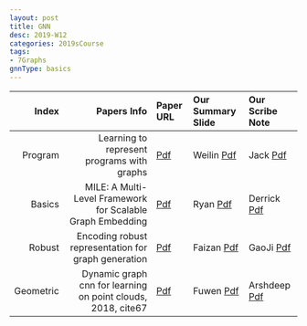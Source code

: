 ```yaml
---
layout: post
title: GNN   
desc: 2019-W12
categories: 2019sCourse
tags:
- 7Graphs
gnnType: basics
---
```



| Index | Papers Info | Paper URL| Our Summary Slide |Our Scribe Note |
| -----: | -------------------------------: | :----- | :----- | :----- | 
| Program |     Learning to represent programs with graphs    | [Pdf]() | Weilin [Pdf]() | Jack [Pdf]() | 
| Basics | MILE: A Multi-Level Framework for Scalable Graph Embedding  | [Pdf]() | Ryan [Pdf]() | Derrick [Pdf]() | 
| Robust |  Encoding robust representation for graph generation | [Pdf]() | Faizan [Pdf]() | GaoJi [Pdf]() | 
| Geometric | Dynamic graph cnn for learning on point clouds, 2018, cite67  | [Pdf]() | Fuwen [Pdf]() | Arshdeep [Pdf]() | 

